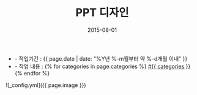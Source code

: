 ﻿---
layout: post
title: "PPT 디자인"
date: 2015-08-01
categories:
  - PPT
  - Design
image: https://kjuhee0712.github.io/images/pages/20150801_bp_ppt_01.jpg
image-sm: https://kjuhee0712.github.io/images/thumbs/20150801_bp_ppt_01.jpg
---

<ul class="inform">
	<li class="preview__date" itemprop="datePublished" datetime="{{ page.date | date_to_xmlschema }}">- 작업기간 : {{ page.date | date: "%Y년 %-m월부터 약 %-d개월 이내" }}</li>
	<li class="preview__catetory" itemprop="catetory">- 작업 내용 :
		{% for categories in page.categories %}
           <a href="/category/{{ categories }}/">#{{ categories }}</a>     
      	{% endfor %}</li>
</ul>

![_config.yml]({{ page.image }})


